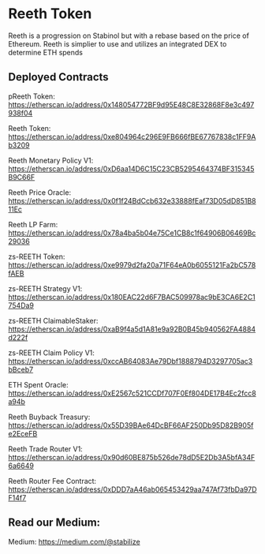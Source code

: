 # Reeth Token
Reeth is a progression on Stabinol but with a rebase based on the price of Ethereum. Reeth is simplier to use and utilizes an integrated DEX to determine ETH spends

## Deployed Contracts
pReeth Token: https://etherscan.io/address/0x148054772BF9d95E48C8E32868F8e3c497938f04

Reeth Token: https://etherscan.io/address/0xe804964c296E9FB666fBE67767838c1FF9Ab3209

Reeth Monetary Policy V1: https://etherscan.io/address/0xD6aa14D6C15C23CB5295464374BF315345B9C66F

Reeth Price Oracle: https://etherscan.io/address/0x0f1f24BdCcb632e33888fEaf73D05dD851B811Ec

Reeth LP Farm: https://etherscan.io/address/0x78a4ba5b04e75Ce1CB8c1f64906B06469Bc29036

zs-REETH Token: https://etherscan.io/address/0xe9979d2fa20a71F64eA0b6055121Fa2bC578fAEB

zs-REETH Strategy V1: https://etherscan.io/address/0x180EAC22d6F7BAC509978ac9bE3CA6E2C1754Da9

zs-REETH ClaimableStaker: https://etherscan.io/address/0xaB9f4a5d1A81e9a92B0B45b940562FA4884d222f

zs-REETH Claim Policy V1: https://etherscan.io/address/0xccAB64083Ae79Dbf1888794D3297705ac3bBceb7

ETH Spent Oracle: https://etherscan.io/address/0xE2567c521CCDf707F0Ef804DE17B4Ec2fcc8a94b

Reeth Buyback Treasury: https://etherscan.io/address/0x55D39BAe64DcBF66AF250Db95D82B905fe2EceFB

Reeth Trade Router V1: https://etherscan.io/address/0x90d60BE875b526de78dD5E2Db3A5bfA34F6a6649

Reeth Router Fee Contract: https://etherscan.io/address/0xDDD7aA46ab065453429aa747Af73fbDa97DF14f7

## Read our Medium:
Medium: https://medium.com/@stabilize
